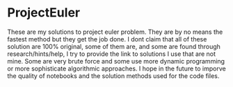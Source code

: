 # ProjectEuler
These are my solutions to project euler problem. They are by no means the fastest method but they get the job done.
I dont claim that all of these solution are 100% original, some of them are, and some are found through research/hints/help, I try to provide the link 
to solutions I use that are not mine. Some are very brute force and some use more dynamic programming or more sophisticate algorithmic approaches.
I hope in the future to imporve the quality of notebooks and the solution methods used for the code files.
